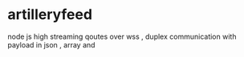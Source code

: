 # artilleryfeed
node js high streaming qoutes over wss , duplex communication with payload in json , array and 
